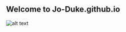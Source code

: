 ## Welcome to Jo-Duke.github.io
![alt text](https://hwcho13.files.wordpress.com/2010/04/download-blog.jpeg)
